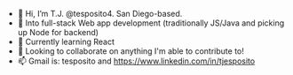 - 👋  Hi, I’m T.J. @tesposito4.  San Diego-based.
- 👀  Into full-stack Web app development (traditionally JS/Java and picking up Node for backend)
- 🌱  Currently learning React
- 💞️  Looking to collaborate on anything I'm able to contribute to!
- 📫  Gmail is: tesposito and https://www.linkedin.com/in/tjesposito

<!---
tesposito4/tesposito4 is a ✨ special ✨ repository because its `README.md` (this file) appears on your GitHub profile.
You can click the Preview link to take a look at your changes.
--->
